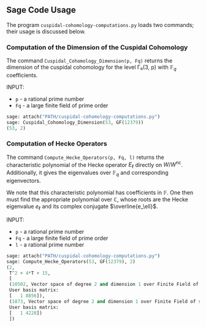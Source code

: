 ## Sage Code Usage

The program `cuspidal-cohomology-computations.py` loads two commands; their usage is discussed below.

### Computation of the Dimension of the Cuspidal Cohomology

The command `Cuspidal_Cohomology_Dimension(p, Fq)` returns the dimension of the cuspidal cohomology for the level Γ₀(3, p) with $\mathbb{F}_q$ coefficients.

INPUT:
* `p` - a rational prime number
* `Fq` - a large finite field of prime order

```python
sage: attach("PATH/cuspidal-cohomology-computations.py")
sage: Cuspidal_Cohomology_Dimension(53, GF(12379))
(53, 2)
```

### Computation of Hecke Operators

The command `Compute_Hecke_Operators(p, Fq, l)` returns the characteristic polynomial of the Hecke operator $E_\ell$ directly on $W/W^\text{nc}$.  Additionally, it gives the eigenvalues over $\mathbb{F}_q$ and corresponding eigenvectors.

We note that this characteristic polynomial has coefficients in $\mathbb{F}$.  One then must find the appropriate polynomial over $\mathbb{C}$, whose roots are the Hecke eigenvalue ${e_\ell}$ and its complex conjugate $\overline{e_\ell}$.  

INPUT:
* `p` - a rational prime number
* `Fq` - a large finite field of prime order
* `l` - a rational prime number

```python
sage: attach("PATH/cuspidal-cohomology-computations.py")
sage: Compute_Hecke_Operators(53, GF(12379), 2)
(2,
 T^2 + 4*T + 15,
 [
 (10502, Vector space of degree 2 and dimension 1 over Finite Field of size 12379
 User basis matrix:
 [   1 8856]),
 (1873, Vector space of degree 2 and dimension 1 over Finite Field of size 12379
 User basis matrix:
 [   1 4228])
 ])
```